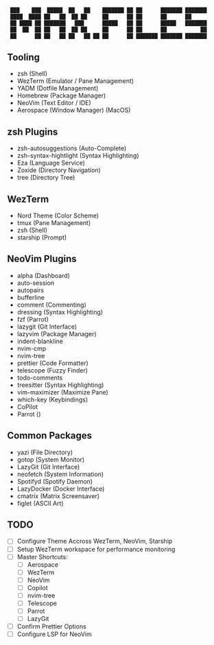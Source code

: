 #

```zsh
 ███    ███  █████  ██   ██    ███████ ██ ██      ███████ ███████
 ████  ████ ██   ██  ██ ██     ██      ██ ██      ██      ██
 ██ ████ ██ ███████   ███      █████   ██ ██      █████   ███████
 ██  ██  ██ ██   ██  ██ ██     ██      ██ ██      ██           ██
 ██      ██ ██   ██ ██   ██ ██ ██      ██ ███████ ███████ ███████
```

## Tooling

- zsh (Shell)
- WezTerm (Emulator / Pane Management)
- YADM (Dotfile Management)
- Homebrew (Package Manager)
- NeoVim (Text Editor / IDE)
- Aerospace (Window Manager) (MacOS)

## zsh Plugins

- zsh-autosuggestions (Auto-Complete)
- zsh-syntax-hightlight (Syntax Highlighting)
- Eza (Language Service)
- Zoxide (Directory Navigation)
- tree (Directory Tree)

## WezTerm

- Nord Theme (Color Scheme)
- tmux (Pane Management)
- zsh (Shell)
- starship (Prompt)

## NeoVim Plugins

- alpha (Dashboard)
- auto-session
- autopairs
- bufferline
- comment (Commenting)
- dressing (Syntax Highlighting)
- fzf (Parrot)
- lazygit (Git Interface)
- lazyvim (Package Manager)
- indent-blankline
- nvim-cmp
- nvim-tree
- prettier (Code Formatter)
- telescope (Fuzzy Finder)
- todo-comments
- treesitter (Syntax Highlighting)
- vim-maximizer (Maximize Pane)
- which-key (Keybindings)
- CoPilot
- Parrot ()

## Common Packages

- yazi (File Directory)
- gotop (System Monitor)
- LazyGit (Git Interface)
- neofetch (System Information)
- Spotifyd (Spotify Daemon)
- LazyDocker (Docker Interface)
- cmatrix (Matrix Screensaver)
- figlet (ASCII Art)

## TODO

- [ ] Configure Theme Accross WezTerm, NeoVim, Starship
- [ ] Setup WezTerm workspace for performance monitoring
- [ ] Master Shortcuts:
    - [ ] Aerospace
    - [ ] WezTerm
    - [ ] NeoVim
    - [ ] Copilot
    - [ ] nvim-tree
    - [ ] Telescope
    - [ ] Parrot
    - [ ] LazyGit
- [ ] Confirm Prettier Options
- [ ] Configure LSP for NeoVim

